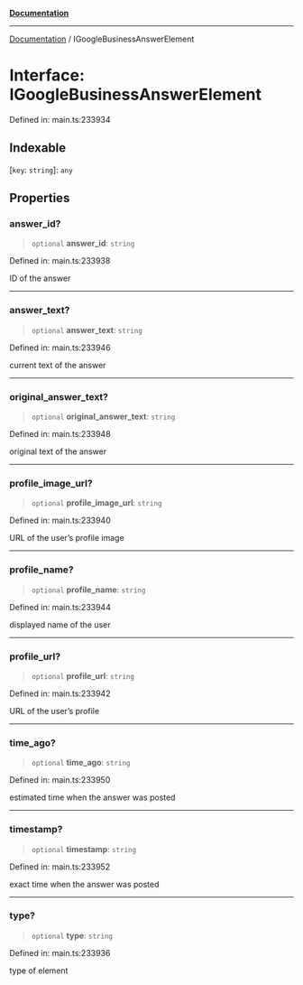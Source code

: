 [**Documentation**](../README.md)

***

[Documentation](../README.md) / IGoogleBusinessAnswerElement

# Interface: IGoogleBusinessAnswerElement

Defined in: main.ts:233934

## Indexable

\[`key`: `string`\]: `any`

## Properties

### answer\_id?

> `optional` **answer\_id**: `string`

Defined in: main.ts:233938

ID of the answer

***

### answer\_text?

> `optional` **answer\_text**: `string`

Defined in: main.ts:233946

current text of the answer

***

### original\_answer\_text?

> `optional` **original\_answer\_text**: `string`

Defined in: main.ts:233948

original text of the answer

***

### profile\_image\_url?

> `optional` **profile\_image\_url**: `string`

Defined in: main.ts:233940

URL of the user’s profile image

***

### profile\_name?

> `optional` **profile\_name**: `string`

Defined in: main.ts:233944

displayed name of the user

***

### profile\_url?

> `optional` **profile\_url**: `string`

Defined in: main.ts:233942

URL of the user’s profile

***

### time\_ago?

> `optional` **time\_ago**: `string`

Defined in: main.ts:233950

estimated time when the answer was posted

***

### timestamp?

> `optional` **timestamp**: `string`

Defined in: main.ts:233952

exact time when the answer was posted

***

### type?

> `optional` **type**: `string`

Defined in: main.ts:233936

type of element
